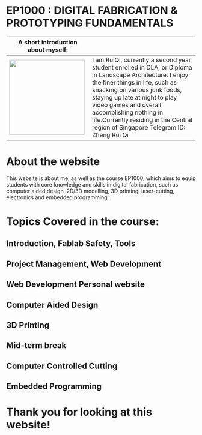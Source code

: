 # EP1000 : DIGITAL FABRICATION & PROTOTYPING FUNDAMENTALS

| A short introduction about myself:                                                                                                                  |                                                                                                                                                                                                                                                                                                                                                     |
| --------------------------------------------------------------------------------------------------------------------------------------------------- | --------------------------------------------------------------------------------------------------------------------------------------------------------------------------------------------------------------------------------------------------------------------------------------------------------------------------------------------------- |
| <img src="https://cdn.discordapp.com/attachments/667962453283569666/703510331300905020/WIN_20200423_18_09_30_Pro_2.jpg" title="" alt="" width="200"> | I am RuiQi, currently a second year student enrolled in DLA, or Diploma in Landscape Architecture. I enjoy the finer things in life, such as snacking on various junk foods, staying up late at night to play video games and overall accomplishing nothing in life.Currently residing in the Central region of Singapore Telegram ID: Zheng Rui Qi |

# About the website

 This website is about me, as well as the course EP1000, which aims to equip students with core knowledge and skills in digital fabrication, such as computer aided design, 2D/3D modelling, 3D printing, laser-cutting, electronics and embedded programming.

# Topics Covered in the course:

## Introduction, Fablab Safety, Tools

## Project Management, Web Development

## Web Development Personal website

## Computer Aided Design

## 3D Printing

## Mid-term break

## Computer Controlled Cutting

## Embedded Programming

# Thank you for looking at this website!
